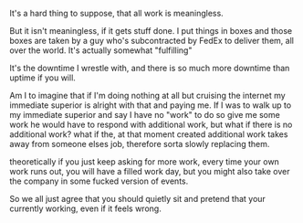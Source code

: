 It's a hard thing to suppose, that all work is meaningless.



But it isn't meaningless, if it gets stuff done. I put things in boxes and those boxes are taken by a guy who's subcontracted by FedEx to deliver them, all over the world. It's actually somewhat "fulfilling"

It's the downtime I wrestle with, and there is so much more downtime than uptime if you will.

Am I to imagine that if I'm doing nothing at all but cruising the internet my immediate superior is alright with that and paying me. If I was to walk up to my immediate superior and say I have no "work" to do so give me some work he would have to respond with additional work, but what if there is no additional work? what if the, at that moment created additional work takes away from someone elses job, therefore sorta slowly replacing them.

theoretically if you just keep asking for more work, every time your own work runs out, you will have a filled work day, but you might also take over the company in some fucked version of events.

So we all just agree that you should quietly sit and pretend that your currently working, even if it feels wrong.